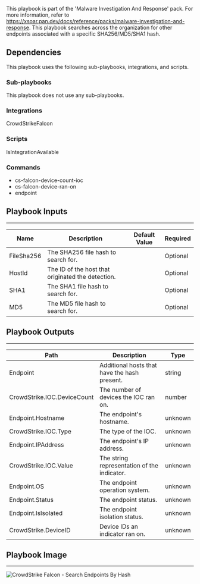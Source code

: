 This playbook is part of the 'Malware Investigation And Response' pack. For more information, refer to https://xsoar.pan.dev/docs/reference/packs/malware-investigation-and-response. 
This playbook searches across the organization for other endpoints associated with a specific SHA256/MD5/SHA1 hash.

## Dependencies

This playbook uses the following sub-playbooks, integrations, and scripts.

### Sub-playbooks

This playbook does not use any sub-playbooks.

### Integrations

CrowdStrikeFalcon

### Scripts

IsIntegrationAvailable

### Commands

* cs-falcon-device-count-ioc
* cs-falcon-device-ran-on
* endpoint

## Playbook Inputs

---

| **Name** | **Description** | **Default Value** | **Required** |
| --- | --- | --- | --- |
| FileSha256 | The SHA256 file hash to search for. |  | Optional |
| HostId | The ID of the host that originated the detection. |  | Optional |
| SHA1 | The SHA1 file hash to search for. |  | Optional |
| MD5 | The MD5 file hash to search for. |  | Optional |

## Playbook Outputs

---

| **Path** | **Description** | **Type** |
| --- | --- | --- |
| Endpoint | Additional hosts that have the hash present. | string |
| CrowdStrike.IOC.DeviceCount | The number of devices the IOC ran on. | number |
| Endpoint.Hostname | The endpoint's hostname. | unknown |
| CrowdStrike.IOC.Type | The type of the IOC. | unknown |
| Endpoint.IPAddress | The endpoint's IP address. | unknown |
| CrowdStrike.IOC.Value | The string representation of the indicator. | unknown |
| Endpoint.OS | The endpoint operation system. | unknown |
| Endpoint.Status | The endpoint status. | unknown |
| Endpoint.IsIsolated | The endpoint isolation status. | unknown |
| CrowdStrike.DeviceID | Device IDs an indicator ran on. | unknown |

## Playbook Image

---

![CrowdStrike Falcon - Search Endpoints By Hash](../doc_files/CrowdStrike_Falcon_-_Search_Endpoints_By_Hash.png)
